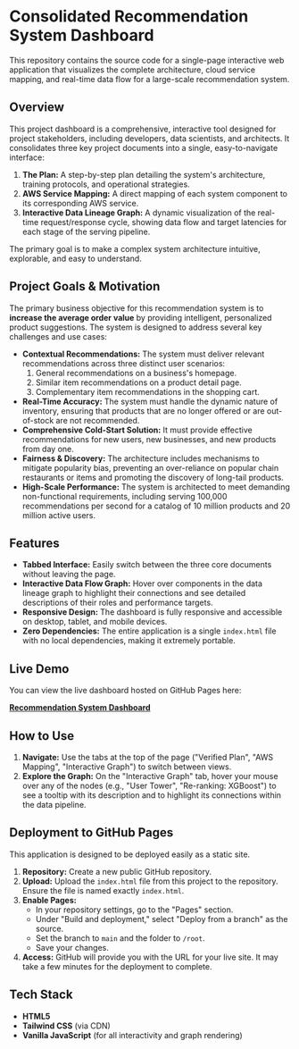 # Consolidated Recommendation System Dashboard

This repository contains the source code for a single-page interactive web application that visualizes the complete architecture, cloud service mapping, and real-time data flow for a large-scale recommendation system.

## Overview

This project dashboard is a comprehensive, interactive tool designed for project stakeholders, including developers, data scientists, and architects. It consolidates three key project documents into a single, easy-to-navigate interface:

1.  **The  Plan:** A step-by-step plan detailing the system's architecture, training protocols, and operational strategies.
2.  **AWS Service Mapping:** A direct mapping of each system component to its corresponding AWS service.
3.  **Interactive Data Lineage Graph:** A dynamic visualization of the real-time request/response cycle, showing data flow and target latencies for each stage of the serving pipeline.

The primary goal is to make a complex system architecture intuitive, explorable, and easy to understand.

## Project Goals & Motivation

The primary business objective for this recommendation system is to **increase the average order value** by providing intelligent, personalized product suggestions. The system is designed to address several key challenges and use cases:

* **Contextual Recommendations:** The system must deliver relevant recommendations across three distinct user scenarios:
    1.  General recommendations on a business's homepage.
    2.  Similar item recommendations on a product detail page.
    3.  Complementary item recommendations in the shopping cart.
* **Real-Time Accuracy:** The system must handle the dynamic nature of inventory, ensuring that products that are no longer offered or are out-of-stock are not recommended.
* **Comprehensive Cold-Start Solution:** It must provide effective recommendations for new users, new businesses, and new products from day one.
* **Fairness & Discovery:** The architecture includes mechanisms to mitigate popularity bias, preventing an over-reliance on popular chain restaurants or items and promoting the discovery of long-tail products.
* **High-Scale Performance:** The system is architected to meet demanding non-functional requirements, including serving 100,000 recommendations per second for a catalog of 10 million products and 20 million active users.

## Features

* **Tabbed Interface:** Easily switch between the three core documents without leaving the page.
* **Interactive Data Flow Graph:** Hover over components in the data lineage graph to highlight their connections and see detailed descriptions of their roles and performance targets.
* **Responsive Design:** The dashboard is fully responsive and accessible on desktop, tablet, and mobile devices.
* **Zero Dependencies:** The entire application is a single `index.html` file with no local dependencies, making it extremely portable.

## Live Demo

You can view the live dashboard hosted on GitHub Pages here:

[**Recommendation System Dashboard**](https://sleippnir.github.io/AWS-recommendation-system/)

## How to Use

1.  **Navigate:** Use the tabs at the top of the page ("Verified Plan", "AWS Mapping", "Interactive Graph") to switch between views.
2.  **Explore the Graph:** On the "Interactive Graph" tab, hover your mouse over any of the nodes (e.g., "User Tower", "Re-ranking: XGBoost") to see a tooltip with its description and to highlight its connections within the data pipeline.

## Deployment to GitHub Pages

This application is designed to be deployed easily as a static site.

1.  **Repository:** Create a new public GitHub repository.
2.  **Upload:** Upload the `index.html` file from this project to the repository. Ensure the file is named exactly `index.html`.
3.  **Enable Pages:**
    * In your repository settings, go to the "Pages" section.
    * Under "Build and deployment," select "Deploy from a branch" as the source.
    * Set the branch to `main` and the folder to `/root`.
    * Save your changes.
4.  **Access:** GitHub will provide you with the URL for your live site. It may take a few minutes for the deployment to complete.

## Tech Stack

* **HTML5**
* **Tailwind CSS** (via CDN)
* **Vanilla JavaScript** (for all interactivity and graph rendering)
